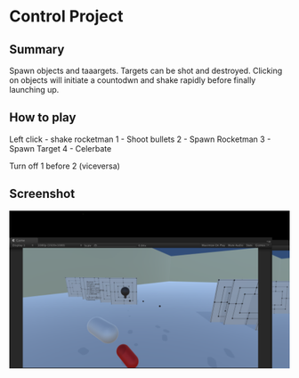 # Control Project

## Summary

Spawn objects and taaargets. Targets can be shot and destroyed. Clicking on objects will initiate a countodwn and shake rapidly before finally launching up. 


## How to play

Left click - shake rocketman
1 - Shoot bullets
2 - Spawn Rocketman
3 - Spawn Target
4 - Celerbate

Turn off 1 before 2 (viceversa)

## Screenshot
![theproject in action](whatever.png)